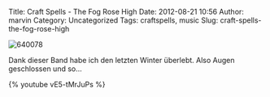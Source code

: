 Title: Craft Spells - The Fog Rose High
Date: 2012-08-21 10:56
Author: marvin
Category: Uncategorized
Tags: craftspells, music
Slug: craft-spells-the-fog-rose-high

![640078]({filename}/images/640078.jpg)

Dank dieser Band habe ich den letzten Winter überlebt. Also Augen
geschlossen und so...

{% youtube vE5-tMrJuPs %}

